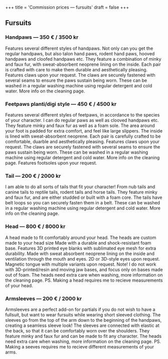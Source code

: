 +++
title = 'Commission prices — fursuits'
draft = false 
+++

## Fursuits

### Handpaws — 350 € / 3500 kr 

Features several different styles of handpaws. Not only can you get the regular handpaws, but also talon hand paws, rodent hand paws, hooved handpaws and cloofed handpaws etc. They feature a combination of minky and faux fur, with sweat-absorbent neoprene lining on the inside. Each pair is crafted with care to make them durable and aesthetically pleasing. Features claws upon your request. The claws are securely fastened with several seams to ensure the paws sustain being worn. These can be washed in a regular washing machine using regular detergent and cold water. More info on the cleaning page. 

### Feetpaws planti/digi style — 450 € / 4500 kr 

Features several different styles of feetpaws, in accordance to the species of your character. I can do regular paws as well as clooved handpaws etc. They feature minky and faux fur as well as a foam sole. The area around your foot is padded for extra comfort, and feel like large slippers. The inside is lined with sweat-absorbent neoprene. Each pair is carefully crafted to be comfortable, duarble and aesthetically pleasing. Features claws upon your request. The claws are securely fastened with several seams to ensure the paws sustain being worn. These can be washed in a regular washing machine using regular detergent and cold water. More info on the cleaning page. Features footsoles upon your request.

### Tail — 200 € / 2000 kr 

I am able to do all sorts of tails that fit your character! From nub tails and canine tails to reptile tails, rodent tails and horse tails. They feature minky and faux fur, and are either studded or built with a foam core. The tails have belt loops so you can securely fasten them in a belt. These can be washed in a regular washing machine using regular detergent and cold water. More info on the cleaning page.

### Head — 800 € / 8000 kr 

A head made to fit comfortably around your head. The heads are custom made to your head size Made with a durable and shock-resistant foam base. Features 3D printed eye blanks with sublimated eye mesh for extra durability. Made with sweat absorbent neoprene lining on the inside and ventilation through the mouth and eyes. 2D or 3D-style eyes upon request. Magnetic tongue with multiple variants upon request. Note! I do not work with 3D-printed/resin and moving jaw bases, and focus only on bases made out of foam. The heads need extra care when washing, more information on the cleaning page. PS. Making a head requires me to recieve measurements of your head.

### Armsleeves — 200 € / 2000 kr 

Armsleeves are a perfect add-on for partials if you do not wish to have a fullsuit, but want to wear fursuits while wearing short sleeved clothing. The sleeves go from the top of the arm down to the beginning of the handpaws, creating a seamless sleeve look! The sleeves are connected with elastic at the back, so that it can be comfortably worn over the shoulders. They feature minky and faux fur and can be made to fit any character. The heads need extra care when washing, more information on the cleaning page. PS. Making a seeves requires me to recieve different measurements of your arms.